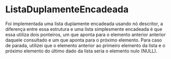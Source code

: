 # ListaDuplamenteEncadeada
Foi implementada uma lista duplamente encadeada usando nó descritor, a diferença entre essa estrutura e uma lista simplesmente encadeada é que essa utiliza dois ponteiros, um que aponta para o elemento anterior anterior daquele consultado e um que aponta para o próximo elemento. Para caso de parada, utilizei que o elemento anterior ao primeiro elemento da lista e o próximo elemento do último dado da lista seria o elemento nulo (NULL).
